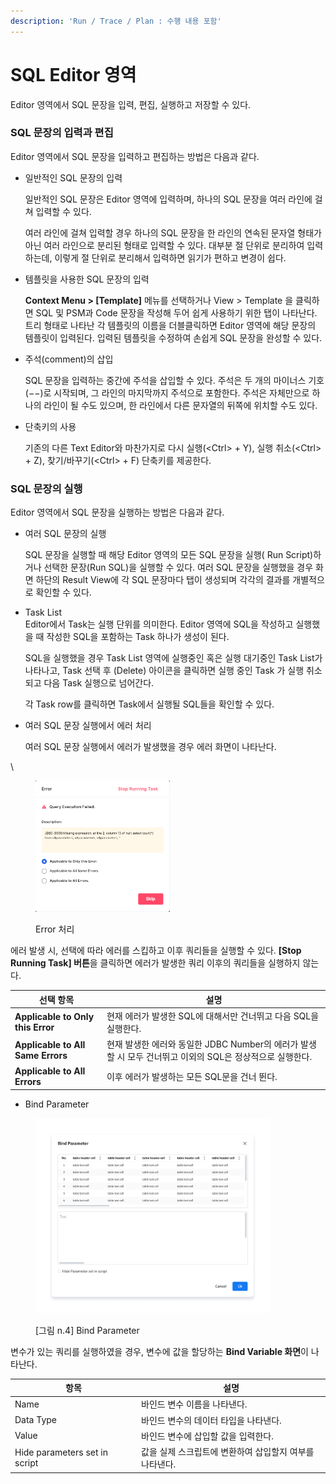 ```yaml
---
description: 'Run / Trace / Plan : 수행 내용 포함'
---
```


# SQL Editor 영역

Editor 영역에서 SQL 문장을 입력, 편집, 실행하고 저장할 수 있다.

### **SQL 문장의 입력과 편집**

Editor 영역에서 SQL 문장을 입력하고 편집하는 방법은 다음과 같다.

*   일반적인 SQL 문장의 입력

    일반적인 SQL 문장은 Editor 영역에 입력하며, 하나의 SQL 문장을 여러 라인에 걸쳐 입력할 수 있다.

    여러 라인에 걸쳐 입력할 경우 하나의 SQL 문장을 한 라인의 연속된 문자열 형태가 아닌 여러 라인으로 분리된 형태로 입력할 수 있다. 대부분 절 단위로 분리하여 입력하는데, 이렇게 절 단위로 분리해서 입력하면 읽기가 편하고 변경이 쉽다.
*   템플릿을 사용한 SQL 문장의 입력

    **Context Menu > \[Template]** 메뉴를 선택하거나 View > Template 을 클릭하면 SQL 및 PSM과 Code 문장을 작성해 두어 쉽게 사용하기 위한 탭이 나타난다. 트리 형태로 나타난 각 템플릿의 이름을 더블클릭하면 Editor 영역에 해당 문장의 템플릿이 입력된다. 입력된 템플릿을 수정하여 손쉽게 SQL 문장을 완성할 수 있다.
*   주석(comment)의 삽입

    SQL 문장을 입력하는 중간에 주석을 삽입할 수 있다. 주석은 두 개의 마이너스 기호(−−)로 시작되며, 그 라인의 마지막까지 주석으로 포함한다. 주석은 자체만으로 하나의 라인이 될 수도 있으며, 한 라인에서 다른 문자열의 뒤쪽에 위치할 수도 있다.
*   단축키의 사용

    기존의 다른 Text Editor와 마찬가지로 다시 실행(\<Ctrl> + Y), 실행 취소(\<Ctrl> + Z), 찾기/바꾸기(\<Ctrl> + F) 단축키를 제공한다.

### **SQL 문장의 실행**

Editor 영역에서 SQL 문장을 실행하는 방법은 다음과 같다.

*   여러 SQL 문장의 실행

    SQL 문장을 실행할 때 해당 Editor 영역의 모든 SQL 문장을 실행( Run Script)하거나 선택한 문장(Run SQL)을 실행할 수 있다. 여러 SQL 문장을 실행했을 경우 화면 하단의 Result View에 각 SQL 문장마다 탭이 생성되며 각각의 결과를 개별적으로 확인할 수 있다.
*   Task List\
    Editor에서 Task는 실행 단위를 의미한다. Editor 영역에 SQL을 작성하고 실행했을 때 작성한 SQL을 포함하는 Task 하나가 생성이 된다.

    SQL을 실행했을 경우 Task List 영역에 실행중인 혹은 실행 대기중인 Task List가 나타나고, Task 선택 후 (Delete) 아이콘을 클릭하면 실행 중인 Task 가 실행 취소되고 다음 Task 실행으로 넘어간다.

    각 Task row를 클릭하면 Task에서 실행될 SQL들을 확인할 수 있다.
*   여러 SQL 문장 실행에서 에러 처리

    여러 SQL 문장 실행에서 에러가 발생했을 경우 에러 화면이 나타난다.

\


<figure><img src="../../../../.gitbook/assets/image (102).png" alt="" width="215"><figcaption><p>Error 처리</p></figcaption></figure>

에러 발생 시, 선택에 따라 에러를 스킵하고 이후 쿼리들을 실행할 수 있다. **\[Stop Running Task] 버튼**을 클릭하면 에러가 발생한 쿼리 이후의 쿼리들을 실행하지 않는다.

| 선택 항목                             | 설명                                                                  |
| --------------------------------- | ------------------------------------------------------------------- |
| **Applicable to Only this Error** | 현재 에러가 발생한 SQL에 대해서만 건너뛰고 다음 SQL을 실행한다.                             |
| **Applicable to All Same Errors** | 현재 발생한 에러와 동일한 JDBC Number의 에러가 발생 할 시 모두 건너뛰고 이외의 SQL은 정상적으로 실행한다. |
| **Applicable to All Errors**      | 이후 에러가 발생하는 모든 SQL문을 건너 뛴다.                                         |

* Bind Parameter

<figure><img src="../../../../.gitbook/assets/image (103).png" alt="" width="375"><figcaption><p>[그림 n.4]  Bind Parameter</p></figcaption></figure>

변수가 있는 쿼리를 실행하였을 경우, 변수에 값을 할당하는 **Bind Variable 화면**이 나타난다.

<table><thead><tr><th width="188">항목</th><th>설명</th></tr></thead><tbody><tr><td>Name</td><td>바인드 변수 이름을 나타낸다.</td></tr><tr><td>Data Type</td><td>바인드 변수의 데이터 타입을 나타낸다.</td></tr><tr><td>Value</td><td>바인드 변수에 삽입할 값을 입력한다.</td></tr><tr><td>Hide parameters set in script</td><td>값을 실제 스크립트에 변환하여 삽입할지 여부를 나타낸다.</td></tr></tbody></table>




